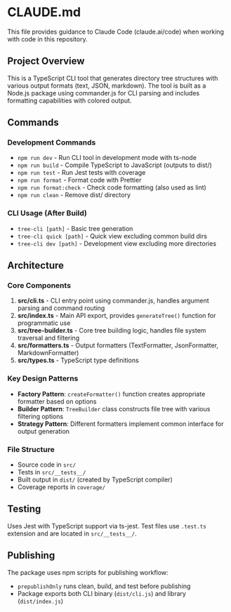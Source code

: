 # CLAUDE.md

This file provides guidance to Claude Code (claude.ai/code) when working with code in this repository.

## Project Overview

This is a TypeScript CLI tool that generates directory tree structures with various output formats (text, JSON, markdown). The tool is built as a Node.js package using commander.js for CLI parsing and includes formatting capabilities with colored output.

## Commands

### Development Commands
- `npm run dev` - Run CLI tool in development mode with ts-node
- `npm run build` - Compile TypeScript to JavaScript (outputs to dist/)
- `npm run test` - Run Jest tests with coverage
- `npm run format` - Format code with Prettier
- `npm run format:check` - Check code formatting (also used as lint)
- `npm run clean` - Remove dist/ directory

### CLI Usage (After Build)
- `tree-cli [path]` - Basic tree generation
- `tree-cli quick [path]` - Quick view excluding common build dirs
- `tree-cli dev [path]` - Development view excluding more directories

## Architecture

### Core Components

1. **src/cli.ts** - CLI entry point using commander.js, handles argument parsing and command routing
2. **src/index.ts** - Main API export, provides `generateTree()` function for programmatic use
3. **src/tree-builder.ts** - Core tree building logic, handles file system traversal and filtering
4. **src/formatters.ts** - Output formatters (TextFormatter, JsonFormatter, MarkdownFormatter)
5. **src/types.ts** - TypeScript type definitions

### Key Design Patterns

- **Factory Pattern**: `createFormatter()` function creates appropriate formatter based on options
- **Builder Pattern**: `TreeBuilder` class constructs file tree with various filtering options
- **Strategy Pattern**: Different formatters implement common interface for output generation

### File Structure
- Source code in `src/`
- Tests in `src/__tests__/`
- Built output in `dist/` (created by TypeScript compiler)
- Coverage reports in `coverage/`

## Testing

Uses Jest with TypeScript support via ts-jest. Test files use `.test.ts` extension and are located in `src/__tests__/`.

## Publishing

The package uses npm scripts for publishing workflow:
- `prepublishOnly` runs clean, build, and test before publishing
- Package exports both CLI binary (`dist/cli.js`) and library (`dist/index.js`)
